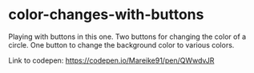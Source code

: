 # color-changes-with-buttons

Playing with buttons in this one. Two buttons for changing the color of a circle.
One button to change the background color to various colors.

Link to codepen: https://codepen.io/Mareike91/pen/QWwdvJR
